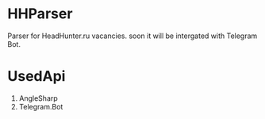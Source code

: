 # HHParser
Parser for HeadHunter.ru vacancies. soon it will be intergated with Telegram Bot.
# UsedApi
1) AngleSharp
2) Telegram.Bot
